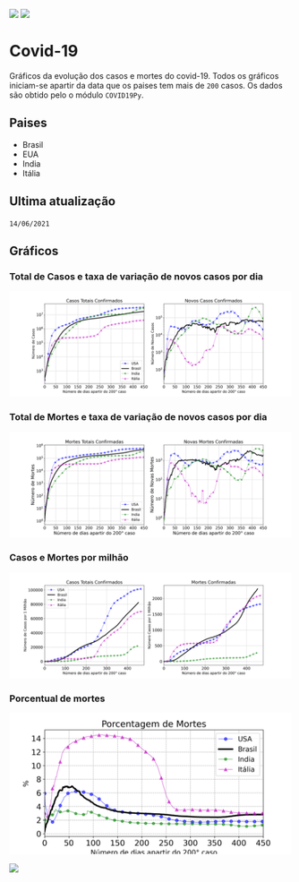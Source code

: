 ![](https://img.shields.io/github/last-commit/HenriqueCCdA/bootCampAluraDataScience?style=plasti&ccolor=blue)
![](https://img.shields.io/badge/Autor-Henrique%20C%20C%20de%20Andrade-blue)

# Covid-19

Gráficos da evolução dos casos e mortes do covid-19. Todos os gráficos iniciam-se apartir da data que os paises tem mais de ``200`` casos. Os dados são obtido pelo o módulo ```COVID19Py```.

## Paises

* Brasil
* EUA
* India
* Itália

## Ultima atualização

`14/06/2021`

## Gráficos

### Total de Casos e taxa de variação de novos casos por dia
![Casos confirmados](fig/casos.png)

### Total de Mortes e taxa de variação de novos casos por dia
![Mortes confirmadas](fig/mortes.png)

### Casos e Mortes por milhão 
![Casos e Mortes por milhão](fig/casos_mortes_por_habitantes.png)

### Porcentual de mortes 
![Porcentual de mortes](fig/porcentagem_de_mortos.png)

[<img src="https://img.shields.io/badge/mail-EA4335?style=flat-square&logo=Gmail&logoColor=white" />](henrique.ccda@gmail.com)
